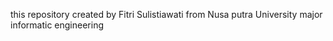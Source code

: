 this repository created by Fitri Sulistiawati
from Nusa putra University
major informatic engineering 